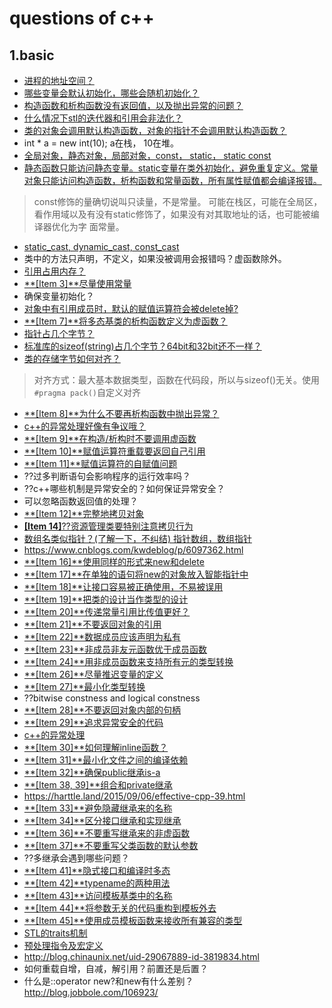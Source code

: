 # questions of c++

## 1.basic

+ [进程的地址空间？](https://harttle.land/2015/07/22/memory-segment.html)
+ [哪些变量会默认初始化，哪些会随机初始化？](https://harttle.land/2015/10/05/cpp-variable-init.html)
+ [构造函数和析构函数没有返回值，以及抛出异常的问题？](https://www.cnblogs.com/luxiaoxun/archive/2012/09/06/2673249.html)
+ [什么情况下stl的迭代器和引用会非法化？](https://blog.csdn.net/y1196645376/article/details/52938474)
+ [类的对象会调用默认构造函数，对象的指针不会调用默认构造函数？](https://harttle.land/2015/06/22/cpp-object-lifecycle.html)
+ int * a = new int(10); a在栈， 10在堆。
+ [全局对象，静态对象，局部对象，const， static， static const](https://blog.csdn.net/jinpeng_cumt/article/details/52723131)
+ [静态函数只能访问静态变量。static变量在类外初始化，避免重复定义。常量对象只能访问构造函数，析构函数和常量函数，所有属性赋值都会编译报错。](https://harttle.land/2015/06/24/cpp-static-and-const-member.html)
> const修饰的量确切说叫只读量，不是常量。
> 可能在栈区，可能在全局区，看作用域以及有没有static修饰了，如果没有对其取地址的话，也可能被编译器优化为字
> 面常量。
+ [static_cast, dynamic_cast, const_cast](https://www.cnblogs.com/chenyangchun/p/6795923.html)
+ 类中的方法只声明，不定义，如果没被调用会报错吗？虚函数除外。
+ [引用占用内存？](https://stackoverflow.com/questions/1179937/how-does-a-c-reference-look-memory-wise)
+ [**[Item 3]**尽量使用常量](https://harttle.land/2015/07/21/effective-cpp-3.html)
+ 确保变量初始化？
+ [对象中有引用成员时，默认的赋值运算符会被delete掉?](https://harttle.land/2015/07/23/effective-cpp-5.html)
+ [**[Item 7]**将多态基类的析构函数定义为虚函数？](https://harttle.land/2015/07/24/effective-cpp-7.html)
+ [指针占几个字节？](https://zhidao.baidu.com/question/505146033.html)
+ [标准库的sizeof(string)占几个字节？64bit和32bit还不一样？](https://zhidao.baidu.com/question/165120550.html)
+ [类的存储字节如何对齐？](https://harttle.land/2015/07/24/effective-cpp-7.html)
> 对齐方式：最大基本数据类型，函数在代码段，所以与sizeof()无关。使用``#pragma pack()``自定义对齐
+ [**[Item 8]**为什么不要再析构函数中抛出异常？](https://harttle.land/2015/07/26/effective-cpp-8.html)
+ [c++的异常处理好像有争议哦？](https://www.zhihu.com/question/22889420)
+ [**[Item 9]**在构造/析构时不要调用虚函数](https://harttle.land/tags.html#Effective-C++)
+ [**[Item 10]**赋值运算符重载要返回自己引用](https://harttle.land/2015/07/28/effective-cpp-10.html)
+ [**[Item 11]**赋值运算符的自赋值问题](https://harttle.land/2015/07/30/effective-cpp-11.html)
+ ??过多判断语句会影响程序的运行效率吗？
+ ??c++哪些机制是异常安全的？如何保证异常安全？
+ 可以忽略函数返回值的处理？
+ [**[Item 12]**完整地拷贝对象](https://harttle.land/2015/08/01/effective-cpp-12.html)
+ [**[Item 14]**??资源管理类要特别注意拷贝行为](https://harttle.land/2015/08/04/effective-cpp-14.html)
+ [数组名类似指针？(了解一下，不纠结) 指针数组，数组指针](https://www.cnblogs.com/ddx-deng/archive/2012/12/16/3755862.html)
+ <https://www.cnblogs.com/kwdeblog/p/6097362.html>
+ [**[Item 16]**使用同样的形式来new和delete](https://harttle.land/2015/08/07/effective-cpp-16.html)
+ [**[Item 17]**在单独的语句将new的对象放入智能指针中](https://harttle.land/2015/08/08/effective-cpp-17.html)
+ [**[Item 18]**让接口容易被正确使用，不易被误用](https://harttle.land/2015/08/08/effective-cpp-17.html)
+ [**[Item 19]**把类的设计当作类型的设计](https://harttle.land/2015/08/12/effective-cpp-19.html)
+ [**[Item 20]**传递常量引用比传值更好？](https://harttle.land/2015/08/13/effective-cpp-20.html)
+ [**[Item 21]**不要返回对象的引用](https://harttle.land/2015/08/18/effective-cpp-21.html)
+ [**[Item 22]**数据成员应该声明为私有](https://harttle.land/2015/08/19/effective-cpp-22.html)
+ [**[Item 23]**非成员非友元函数优于成员函数](https://harttle.land/2015/08/20/effective-cpp-23.html)
+ [**[Item 24]**用非成员函数来支持所有元的类型转换](https://harttle.land/2015/08/22/effective-cpp-24.html)
+ [**[Item 26]**尽量推迟变量的定义](https://harttle.land/2015/08/24/effective-cpp-26.html)
+ [**[Item 27]**最小化类型转换](https://harttle.land/2015/08/25/effective-cpp-27.html)
+ ??bitwise constness and logical constness
+ [**[Item 28]**不要返回对象内部的句柄](https://harttle.land/2015/08/26/effective-cpp-28.html)
+ [**[Item 29]**追求异常安全的代码](https://harttle.land/2015/08/27/effective-cpp-29.html)
+ [c++的异常处理](https://blog.csdn.net/daheiantian/article/details/6530318)
+ [**[Item 30]**如何理解inline函数？](https://harttle.land/2015/08/28/effective-cpp-30.html)
+ [**[Item 31]**最小化文件之间的编译依赖](https://harttle.land/2015/08/29/effective-cpp-31.html)
+ [**[Item 32]**确保public继承is-a](https://harttle.land/2015/08/30/effective-cpp-32.html)
+ [**[Item 38, 39]**组合和private继承](https://harttle.land/2015/09/05/effective-cpp-38.html)
+ <https://harttle.land/2015/09/06/effective-cpp-39.html>
+ [**[Item 33]**避免隐藏继承来的名称](https://harttle.land/2015/08/31/effective-cpp-33.html)
+ [**[Item 34]**区分接口继承和实现继承](https://harttle.land/2015/09/01/effective-cpp-34.html)
+ [**[Item 36]**不要重写继承来的非虚函数](https://harttle.land/2015/09/01/effective-cpp-34.html)
+ [**[Item 37]**不要重写父类函数的默认参数](https://harttle.land/2015/09/01/effective-cpp-34.html)
+ ??多继承会遇到哪些问题？
+ [**[Item 41]**隐式接口和编译时多态](https://harttle.land/tags.html#Effective-C++)
+ [**[Item 42]**typename的两种用法](https://harttle.land/2015/09/09/effective-cpp-42.html)
+ [**[Item 43]**访问模板基类中的名称](https://harttle.land/2015/09/10/effective-cpp-43.html)
+ [**[Item 44]**将参数无关的代码重构到模板外去](https://harttle.land/2015/09/12/effective-cpp-44.html)
+ [**[Item 45]**使用成员模板函数来接收所有兼容的类型](https://harttle.land/2015/09/13/effective-cpp-45.html)
+ [STL的traits机制](https://blog.csdn.net/lihao21/article/details/55043881)
+ [预处理指令及宏定义](https://www.cnblogs.com/zi-xing/p/4550246.html)
+ <http://blog.chinaunix.net/uid-29067889-id-3819834.html>
+ 如何重载自增，自减，解引用？前置还是后置？
+ 什么是::operator new?和new有什么差别？  <http://blog.jobbole.com/106923/>
